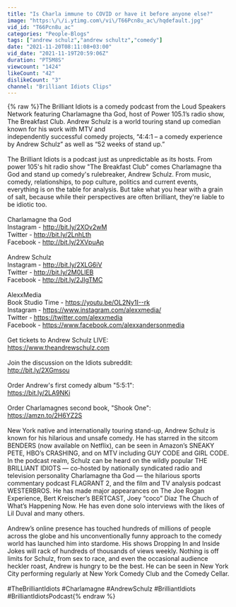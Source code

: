 ```yaml
---
title: "Is Charla immune to COVID or have it before anyone else?"
image: "https:\/\/i.ytimg.com\/vi\/T66Pcn8u_ac\/hqdefault.jpg"
vid_id: "T66Pcn8u_ac"
categories: "People-Blogs"
tags: ["andrew schulz","andrew schultz","comedy"]
date: "2021-11-20T08:11:08+03:00"
vid_date: "2021-11-19T20:59:06Z"
duration: "PT5M8S"
viewcount: "1424"
likeCount: "42"
dislikeCount: "3"
channel: "Brilliant Idiots Clips"
---
```

{% raw %}The Brilliant Idiots is a comedy podcast from the Loud Speakers Network featuring Charlamagne tha God, host of Power 105.1’s radio show, The Breakfast Club. Andrew Schulz is a world touring stand up comedian known for his work with MTV and<br />independently successful comedy projects, “4:4:1 – a comedy experience by Andrew Schulz” as well as “52 weeks of stand up.”<br /><br />The Brilliant Idiots is a podcast just as unpredictable as its hosts. From power 105's hit radio show &quot;The Breakfast Club&quot; comes Charlamagne tha God and stand up comedy's rulebreaker, Andrew Schulz. From music, comedy, relationships, to pop culture, politics and current events, everything is on the table for analysis. But take what you hear with a grain of salt, because while their perspectives are often brilliant, they're liable to be idiotic too.<br /><br />Charlamagne tha God<br />Instagram - <a rel="nofollow" target="blank" href="http://bit.ly/2XOv2wM">http://bit.ly/2XOv2wM</a><br />Twitter - <a rel="nofollow" target="blank" href="http://bit.ly/2LnhLth">http://bit.ly/2LnhLth</a><br />Facebook - <a rel="nofollow" target="blank" href="http://bit.ly/2XVpuAp">http://bit.ly/2XVpuAp</a><br /><br />Andrew Schulz<br />Instagram - <a rel="nofollow" target="blank" href="http://bit.ly/2XLG6iV">http://bit.ly/2XLG6iV</a><br />Twitter - <a rel="nofollow" target="blank" href="http://bit.ly/2M0LlEB">http://bit.ly/2M0LlEB</a><br />Facebook - <a rel="nofollow" target="blank" href="http://bit.ly/2JIgTMC">http://bit.ly/2JIgTMC</a><br /><br />AlexxMedia<br />Book Studio Time - <a rel="nofollow" target="blank" href="https://youtu.be/OL2Ny1I--rk">https://youtu.be/OL2Ny1I--rk</a><br />Instagram - <a rel="nofollow" target="blank" href="https://www.instagram.com/alexxmedia/">https://www.instagram.com/alexxmedia/</a><br />Twitter - <a rel="nofollow" target="blank" href="https://twitter.com/alexxmedia">https://twitter.com/alexxmedia</a><br />Facebook - <a rel="nofollow" target="blank" href="https://www.facebook.com/alexxandersonmedia">https://www.facebook.com/alexxandersonmedia</a><br /><br />Get tickets to Andrew Schulz LIVE:<br /><a rel="nofollow" target="blank" href="https://www.theandrewschulz.com">https://www.theandrewschulz.com</a><br /><br />Join the discussion on the Idiots subreddit:<br /><a rel="nofollow" target="blank" href="http://bit.ly/2XGmsou">http://bit.ly/2XGmsou</a><br /><br />Order Andrew's first comedy album &quot;5:5:1&quot;:<br /><a rel="nofollow" target="blank" href="https://bit.ly/2LA9NKi">https://bit.ly/2LA9NKi</a><br /><br />Order Charlamagnes second book, &quot;Shook One&quot;:<br /><a rel="nofollow" target="blank" href="https://amzn.to/2H6YZ2S">https://amzn.to/2H6YZ2S</a><br /><br />New York native and internationally touring stand-up, Andrew Schulz is known for his hilarious and unsafe comedy. He has starred in the sitcom BENDERS (now available on Netflix), can be seen in Amazon’s SNEAKY PETE, HBO’s CRASHING, and on MTV including GUY CODE and GIRL CODE. <br />In the podcast realm, Schulz can be heard on the wildly popular THE BRILLIANT IDIOTS — co-hosted by nationally syndicated radio and television personality Charlamagne tha God — the hilarious sports commentary podcast FLAGRANT 2, and the film and TV analysis podcast WESTERBROS. He has made major appearances on The Joe Rogan Experience, Bert Kreischer’s BERTCAST, Joey “coco” Diaz The Chuch of What’s Happening Now. He has even done solo interviews with the likes of Lil Duval and many others. <br /><br />Andrew’s online presence has touched hundreds of millions of people <br />across the globe and his unconventionally funny approach to the comedy world has launched him into stardome. His shows Dropping In and Inside Jokes will rack of hundreds of thousands of views weekly. Nothing is off limits for Schulz, from sex to race, and even the occasional audience heckler roast, Andrew is hungry to be the best. He can be seen in New York City performing regularly at New York Comedy Club and the Comedy Cellar.<br /><br />#TheBrilliantIdiots #Charlamagne #AndrewSchulz #BrilliantIdiots #BrilliantIdiotsPodcast{% endraw %}
